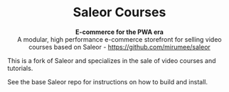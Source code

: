 <div align="center">
  <h1>Saleor Courses</h1>
</div>

<div align="center">
  <strong>E-commerce for the PWA era</strong>
</div>

<div align="center">
  A modular, high performance e-commerce storefront for selling video courses based on Saleor - <a href="https://github.com/mirumee/saleor">https://github.com/mirumee/saleor</a>
</div>

<p>This is a fork of Saleor and specializes in the sale of video courses and tutorials.</p>

<p>See the base Saleor repo for instructions on how to build and install.</p>
 